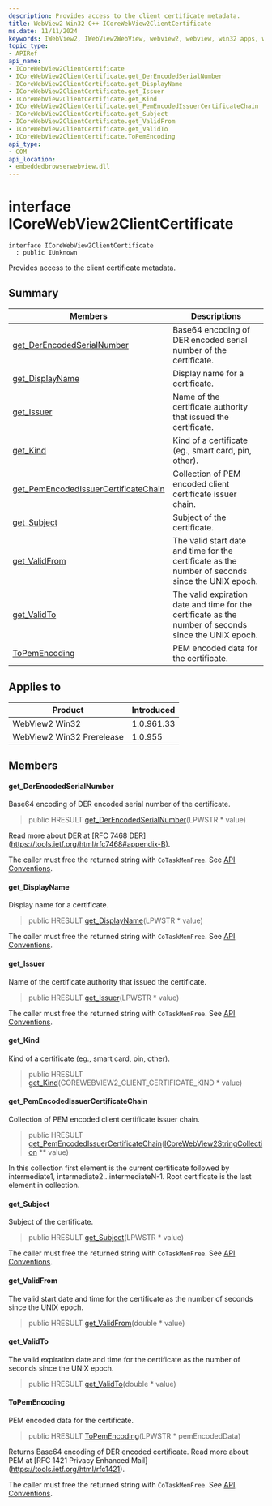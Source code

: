 ```yaml
---
description: Provides access to the client certificate metadata.
title: WebView2 Win32 C++ ICoreWebView2ClientCertificate
ms.date: 11/11/2024
keywords: IWebView2, IWebView2WebView, webview2, webview, win32 apps, win32, edge, ICoreWebView2, ICoreWebView2Controller, browser control, edge html, ICoreWebView2ClientCertificate
topic_type: 
- APIRef
api_name:
- ICoreWebView2ClientCertificate
- ICoreWebView2ClientCertificate.get_DerEncodedSerialNumber
- ICoreWebView2ClientCertificate.get_DisplayName
- ICoreWebView2ClientCertificate.get_Issuer
- ICoreWebView2ClientCertificate.get_Kind
- ICoreWebView2ClientCertificate.get_PemEncodedIssuerCertificateChain
- ICoreWebView2ClientCertificate.get_Subject
- ICoreWebView2ClientCertificate.get_ValidFrom
- ICoreWebView2ClientCertificate.get_ValidTo
- ICoreWebView2ClientCertificate.ToPemEncoding
api_type:
- COM
api_location:
- embeddedbrowserwebview.dll
---
```


# interface ICoreWebView2ClientCertificate

```
interface ICoreWebView2ClientCertificate
  : public IUnknown
```

Provides access to the client certificate metadata.

## Summary

 Members                        | Descriptions
--------------------------------|---------------------------------------------
[get_DerEncodedSerialNumber](#get_derencodedserialnumber) | Base64 encoding of DER encoded serial number of the certificate.
[get_DisplayName](#get_displayname) | Display name for a certificate.
[get_Issuer](#get_issuer) | Name of the certificate authority that issued the certificate.
[get_Kind](#get_kind) | Kind of a certificate (eg., smart card, pin, other).
[get_PemEncodedIssuerCertificateChain](#get_pemencodedissuercertificatechain) | Collection of PEM encoded client certificate issuer chain.
[get_Subject](#get_subject) | Subject of the certificate.
[get_ValidFrom](#get_validfrom) | The valid start date and time for the certificate as the number of seconds since the UNIX epoch.
[get_ValidTo](#get_validto) | The valid expiration date and time for the certificate as the number of seconds since the UNIX epoch.
[ToPemEncoding](#topemencoding) | PEM encoded data for the certificate.

## Applies to

Product                         | Introduced
--------------------------------|---------------------------------------------
WebView2 Win32            |    1.0.961.33
WebView2 Win32 Prerelease |    1.0.955

## Members

#### get_DerEncodedSerialNumber

Base64 encoding of DER encoded serial number of the certificate.

> public HRESULT [get_DerEncodedSerialNumber](#get_derencodedserialnumber)(LPWSTR * value)

Read more about DER at [RFC 7468 DER] (https://tools.ietf.org/html/rfc7468#appendix-B).

The caller must free the returned string with `CoTaskMemFree`. See [API Conventions](/microsoft-edge/webview2/concepts/win32-api-conventions#strings).

#### get_DisplayName

Display name for a certificate.

> public HRESULT [get_DisplayName](#get_displayname)(LPWSTR * value)

The caller must free the returned string with `CoTaskMemFree`. See [API Conventions](/microsoft-edge/webview2/concepts/win32-api-conventions#strings).

#### get_Issuer

Name of the certificate authority that issued the certificate.

> public HRESULT [get_Issuer](#get_issuer)(LPWSTR * value)

The caller must free the returned string with `CoTaskMemFree`. See [API Conventions](/microsoft-edge/webview2/concepts/win32-api-conventions#strings).

#### get_Kind

Kind of a certificate (eg., smart card, pin, other).

> public HRESULT [get_Kind](#get_kind)(COREWEBVIEW2_CLIENT_CERTIFICATE_KIND * value)

#### get_PemEncodedIssuerCertificateChain

Collection of PEM encoded client certificate issuer chain.

> public HRESULT [get_PemEncodedIssuerCertificateChain](#get_pemencodedissuercertificatechain)([ICoreWebView2StringCollection](icorewebview2stringcollection.md#icorewebview2stringcollection) ** value)

In this collection first element is the current certificate followed by intermediate1, intermediate2...intermediateN-1. Root certificate is the last element in collection.

#### get_Subject

Subject of the certificate.

> public HRESULT [get_Subject](#get_subject)(LPWSTR * value)

The caller must free the returned string with `CoTaskMemFree`. See [API Conventions](/microsoft-edge/webview2/concepts/win32-api-conventions#strings).

#### get_ValidFrom

The valid start date and time for the certificate as the number of seconds since the UNIX epoch.

> public HRESULT [get_ValidFrom](#get_validfrom)(double * value)

#### get_ValidTo

The valid expiration date and time for the certificate as the number of seconds since the UNIX epoch.

> public HRESULT [get_ValidTo](#get_validto)(double * value)

#### ToPemEncoding

PEM encoded data for the certificate.

> public HRESULT [ToPemEncoding](#topemencoding)(LPWSTR * pemEncodedData)

Returns Base64 encoding of DER encoded certificate. Read more about PEM at [RFC 1421 Privacy Enhanced Mail] (https://tools.ietf.org/html/rfc1421).

The caller must free the returned string with `CoTaskMemFree`. See [API Conventions](/microsoft-edge/webview2/concepts/win32-api-conventions#strings).

